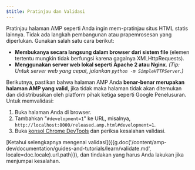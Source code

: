 ```yaml
---
$title: Pratinjau dan Validasi
---
```


Pratinjau halaman AMP seperti Anda ingin mem-pratinjau situs HTML statis lainnya. Tidak ada langkah pembangunan atau prapemrosesan yang diperlukan. Gunakan salah satu cara berikut:

  - **Membukanya secara langsung dalam browser dari sistem file** (elemen tertentu mungkin tidak berfungsi karena gagalnya XMLHttpRequests).
  - **Menggunakan server web lokal seperti Apache 2 atau Nginx**.
    *(Tip: Untuk server web yang cepat, jalankan `python -m SimpleHTTPServer`.)*

Berikutnya, pastikan bahwa halaman AMP Anda **benar-benar merupakan halaman AMP yang valid**, jika tidak maka halaman tidak akan ditemukan dan didistribusikan oleh platform pihak ketiga seperti Google Penelusuran. Untuk memvalidasi:

  1. Buka halaman Anda di browser.
  1. Tambahkan "`#development=1`" ke URL, misalnya, `http://localhost:8000/released.amp.html#development=1`.
  1. Buka [konsol Chrome DevTools](https://developers.google.com/web/tools/chrome-devtools/debug/console/) dan periksa kesalahan validasi.

[Ketahui selengkapnya mengenai validasi]({{g.doc('/content/amp-dev/documentation/guides-and-tutorials/learn/validate.md', locale=doc.locale).url.path}}), dan tindakan yang harus Anda lakukan jika menjumpai kesalahan.
